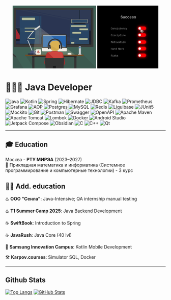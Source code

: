 <p align="center">
  <img src="assets/about1.gif" width="52%">
  <img src="assets/about2.gif" width="38%">
</p>

# 👨🏻‍💻 Java Developer

![java](https://img.shields.io/badge/Java-%23ED8B00.svg?&style=for-the-badge&logo=openjdk&logoColor=white)
![Kotlin](https://img.shields.io/badge/Kotlin-7F52FF?style=for-the-badge&logo=kotlin&logoColor=white)
![Spring](https://img.shields.io/badge/Spring-6DB33F?style=for-the-badge&logo=spring&logoColor=white)
![Hibernate](https://img.shields.io/badge/Hibernate-59666C?style=for-the-badge&logo=Hibernate&logoColor=white)
![JDBC](https://img.shields.io/badge/JDBC-007396?style=for-the-badge&logo=java&logoColor=white)
![Kafka](https://img.shields.io/badge/Apache_Kafka-231F20?style=for-the-badge&logo=apache-kafka&logoColor=white)
![Prometheus](https://img.shields.io/badge/Prometheus-E6522C?style=for-the-badge&logo=prometheus&logoColor=white)
![Grafana](https://img.shields.io/badge/Grafana-F46800?style=for-the-badge&logo=grafana&logoColor=white)
![AOP](https://img.shields.io/badge/AOP-FF6D00?style=for-the-badge)
![Postgres](https://img.shields.io/badge/postgres-%23316192.svg?style=for-the-badge&logo=postgresql&logoColor=white)
![MySQL](https://img.shields.io/badge/mysql-4479A1.svg?style=for-the-badge&logo=mysql&logoColor=white)
![Redis](https://img.shields.io/badge/redis-%23DD0031.svg?style=for-the-badge&logo=redis&logoColor=white)
![Liquibase](https://img.shields.io/badge/Liquibase-2962FF?style=for-the-badge&logo=liquibase&logoColor=white)
![JUnit5](https://img.shields.io/badge/JUnit5-25A162?style=for-the-badge&logo=junit5&logoColor=white)
![Mockito](https://img.shields.io/badge/Mockito-78A641?style=for-the-badge&logo=mockito&logoColor=white)
![Git](https://img.shields.io/badge/git-%23F05033.svg?style=for-the-badge&logo=git&logoColor=white)
![Postman](https://img.shields.io/badge/Postman-FF6C37?style=for-the-badge&logo=postman&logoColor=fff)
![Swagger](https://img.shields.io/badge/Swagger-85EA2D?style=for-the-badge&logo=swagger&logoColor=black)
![OpenAPI](https://img.shields.io/badge/OpenAPI-000000?style=for-the-badge&logo=openapiinitiative&logoColor=white)
![Apache Maven](https://img.shields.io/badge/Apache%20Maven-C71A36?style=for-the-badge&logo=Apache%20Maven&logoColor=white)
![Apache Tomcat](https://img.shields.io/badge/Apache%20Tomcat-F8DC75?style=for-the-badge&logo=apachetomcat&logoColor=000)
![Lombok](https://img.shields.io/badge/lombok-green?style=for-the-badge&logo=flask&logoColor=white)
![Docker](https://img.shields.io/badge/docker-%230db7ed.svg?style=for-the-badge&logo=docker&logoColor=white)
![Android Studio](https://img.shields.io/badge/Android_Studio-3DDC84?style=for-the-badge&logo=android-studio&logoColor=white)
![Jetpack Compose](https://img.shields.io/badge/Jetpack_Compose-4285F4?style=for-the-badge&logo=jetpack-compose&logoColor=white)
![Obsidian](https://img.shields.io/badge/Obsidian-%23483699.svg?style=for-the-badge&logo=obsidian&logoColor=white)
![C](https://img.shields.io/badge/C-A8B9CC?style=for-the-badge&logo=c&logoColor=000)
![C++](https://img.shields.io/badge/C++-00599C?style=for-the-badge&logo=cplusplus&logoColor=fff)
![Qt](https://img.shields.io/badge/Qt-41CD52?style=for-the-badge&logo=qt&logoColor=fff)

---

## **🎓 Education**  
Москва - **РТУ МИРЭА** (2023–2027)  
🎯 Прикладная математика и информатика (Системное программирование и компьютерные технологии) - 3 курс  

## **🧑‍💻 Add. education**  

♨️ **ООО "Сенла"**: Java-Intensive; QA internship manual testing

♨️ **T1 Summer Camp 2025**: Java Backend Development

☕ **SwiftBook**: Introduction to Spring

☕ **JavaRush**: Java Core (40 lvl)

📱 **Samsung Innovation Campus**: Kotlin Mobile Development  

🛠️ **Karpov.courses**: Simulator SQL, Docker

---

## Github Stats
[![Top Langs](https://github-readme-stats.vercel.app/api/top-langs/?username=nemk0ff&layout=donut&theme=merko&langs_count=5)](https://github.com/nemk0ff/github-readme-stats)
[![GitHub Stats](https://github-readme-stats.vercel.app/api?username=nemk0ff&show_icons=true&theme=merko)](https://github.com/nemk0ff)
